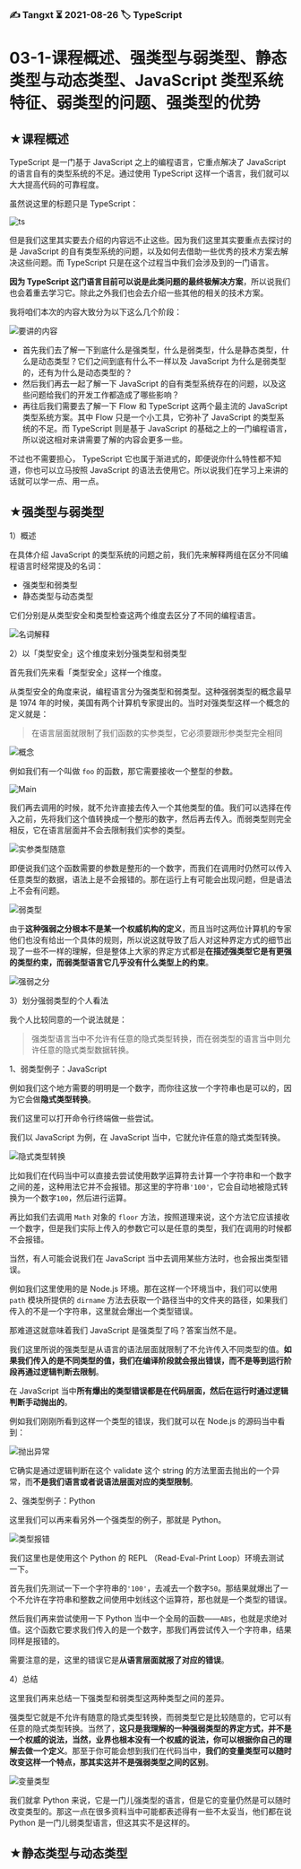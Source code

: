 ### ✍️ Tangxt ⏳ 2021-08-26 🏷️ TypeScript

# 03-1-课程概述、强类型与弱类型、静态类型与动态类型、JavaScript 类型系统特征、弱类型的问题、强类型的优势

## ★课程概述

TypeScript 是一门基于 JavaScript 之上的编程语言，它重点解决了 JavaScript 的语言自有的类型系统的不足。通过使用 TypeScript 这样一个语言，我们就可以大大提高代码的可靠程度。

虽然说这里的标题只是 TypeScript：

![ts](assets/img/2021-10-20-12-32-30.png)

但是我们这里其实要去介绍的内容远不止这些。因为我们这里其实要重点去探讨的是 JavaScript 的自有类型系统的问题，以及如何去借助一些优秀的技术方案去解决这些问题。而 TypeScript  只是在这个过程当中我们会涉及到的一门语言。

**因为 TypeScript 这门语言目前可以说是此类问题的最终极解决方案**，所以说我们也会着重去学习它。除此之外我们也会去介绍一些其他的相关的技术方案。

我将咱们本次的内容大致分为以下这么几个阶段：

![要讲的内容](assets/img/2021-10-20-12-38-51.png)

- 首先我们去了解一下到底什么是强类型，什么是弱类型，什么是静态类型，什么是动态类型？它们之间到底有什么不一样以及 JavaScript 为什么是弱类型的，还有为什么是动态类型的？
- 然后我们再去一起了解一下 JavaScript 的自有类型系统存在的问题，以及这些问题给我们的开发工作都造成了哪些影响？
- 再往后我们需要去了解一下 Flow 和 TypeScript  这两个最主流的 JavaScript 类型系统方案。其中 Flow 只是一个小工具，它弥补了 JavaScript 的类型系统的不足。而 TypeScript 则是基于 JavaScript 的基础之上的一门编程语言，所以说这相对来讲需要了解的内容会更多一些。

不过也不需要担心， TypeScript 它也属于渐进式的，即便说你什么特性都不知道，你也可以立马按照 JavaScript 的语法去使用它。所以说我们在学习上来讲的话就可以学一点、用一点。

## ★强类型与弱类型

1）概述

在具体介绍 JavaScript 的类型系统的问题之前，我们先来解释两组在区分不同编程语言时经常提及的名词：

- 强类型和弱类型
- 静态类型与动态类型

它们分别是从类型安全和类型检查这两个维度去区分了不同的编程语言。

![名词解释](assets/img/2021-10-20-18-30-36.png)

2）以「类型安全」这个维度来划分强类型和弱类型

首先我们先来看「类型安全」这样一个维度。

从类型安全的角度来说，编程语言分为强类型和弱类型。这种强弱类型的概念最早是 1974 年的时候，美国有两个计算机专家提出的。当时对强类型这样一个概念的定义就是：

> 在语言层面就限制了我们函数的实参类型，它必须要跟形参类型完全相同

![概念](assets/img/2021-10-20-18-32-31.png)

例如我们有一个叫做 `foo` 的函数，那它需要接收一个整型的参数。

![Main](assets/img/2021-10-20-18-35-32.png)

我们再去调用的时候，就不允许直接去传入一个其他类型的值。我们可以选择在传入之前，先将我们这个值转换成一个整形的数字，然后再去传入。而弱类型则完全相反，它在语言层面并不会去限制我们实参的类型。

![实参类型随意](assets/img/2021-10-20-18-36-33.png)

即便说我们这个函数需要的参数是整形的一个数字，而我们在调用时仍然可以传入任意类型的数据，语法上是不会报错的。那在运行上有可能会出现问题，但是语法上不会有问题。

![弱类型](assets/img/2021-10-20-18-37-54.png)

由于**这种强弱之分根本不是某一个权威机构的定义**，而且当时这两位计算机的专家他们也没有给出一个具体的规则，所以说这就导致了后人对这种界定方式的细节出现了一些不一样的理解，但是整体上大家的界定方式都是**在描述强类型它是有更强的类型约束，而弱类型语言它几乎没有什么类型上的约束**。

![强弱之分](assets/img/2021-10-20-18-39-27.png)

3）划分强弱类型的个人看法

我个人比较同意的一个说法就是：

> 强类型语言当中不允许有任意的隐式类型转换，而在弱类型的语言当中则允许任意的隐式类型数据转换。

1、弱类型例子：JavaScript

例如我们这个地方需要的明明是一个数字，而你往这放一个字符串也是可以的，因为它会做**隐式类型转换**。

我们这里可以打开命令行终端做一些尝试。

我们以 JavaScript 为例，在 JavaScript 当中，它就允许任意的隐式类型转换。

![隐式类型转换](assets/img/2021-10-20-19-03-01.png)

比如我们在代码当中可以直接去尝试使用数学运算符去计算一个字符串和一个数字之间的差，这种用法它并不会报错。那这里的字符串`'100'`，它会自动地被隐式转换为一个数字`100`，然后进行运算。

再比如我们去调用 `Math` 对象的 `floor` 方法，按照道理来说，这个方法它应该接收一个数字，但是我们实际上传入的参数它可以是任意的类型，我们在调用的时候都不会报错。

当然，有人可能会说我们在 JavaScript 当中去调用某些方法时，也会报出类型错误。

例如我们这里使用的是 Node.js 环境。那在这样一个环境当中，我们可以使用 `path` 模块所提供的 `dirname` 方法去获取一个路径当中的文件夹的路径，如果我们传入的不是一个字符串，这里就会爆出一个类型错误。

那难道这就意味着我们 JavaScript 是强类型了吗？答案当然不是。

我们这里所说的强类型是从语言的语法层面就限制了不允许传入不同类型的值。**如果我们传入的是不同类型的值，我们在编译阶段就会报出错误，而不是等到运行阶段再通过逻辑判断去限制**。

在 JavaScript 当中**所有爆出的类型错误都是在代码层面，然后在运行时通过逻辑判断手动抛出的**。

例如我们刚刚所看到这样一个类型的错误，我们就可以在 Node.js 的源码当中看到：

![抛出异常](assets/img/2021-10-20-18-48-21.png)

它确实是通过逻辑判断在这个 validate 这个 string 的方法里面去抛出的一个异常，而**不是我们语言或者说语法层面对应的类型限制**。

2、强类型例子：Python

这里我们可以再来看另外一个强类型的例子，那就是 Python。

![类型报错](assets/img/2021-10-20-19-07-10.png)

我们这里也是使用这个 Python 的 REPL （Read-Eval-Print Loop）环境去测试一下。

首先我们先测试一下一个字符串的`'100'`，去减去一个数字`50`。那结果就爆出了一个不允许在字符串和整数之间使用中划线这个运算符，那也就是一个类型的错误。

然后我们再来尝试使用一下 Python 当中一个全局的函数——`ABS`，也就是求绝对值。这个函数它要求我们传入的是一个数字，那我们再尝试传入一个字符串，结果同样是报错的。

需要注意的是，这里的错误它是**从语言层面就报了对应的错误**。

4）总结

这里我们再来总结一下强类型和弱类型这两种类型之间的差异。

强类型它就是不允许有随意的隐式类型转换，而弱类型它是比较随意的，它可以有任意的隐式类型转换。当然了，**这只是我理解的一种强弱类型的界定方式，并不是一个权威的说法，当然，业界也根本没有一个权威的说法，你可以根据你自己的理解去做一个定义**。那至于你可能会想到我们在代码当中，**我们的变量类型可以随时改变这样一个特点，那其实这并不是强弱类型之间的区别**。

![变量类型](assets/img/2021-10-20-18-54-38.png)

我们就拿 Python 来说，它是一门儿强类型的语言，但是它的变量仍然是可以随时改变类型的。那这一点在很多资料当中可能都表述得有一些不太妥当，他们都在说 Python 是一门儿弱类型语言，但这其实不是这样的。

## ★静态类型与动态类型
